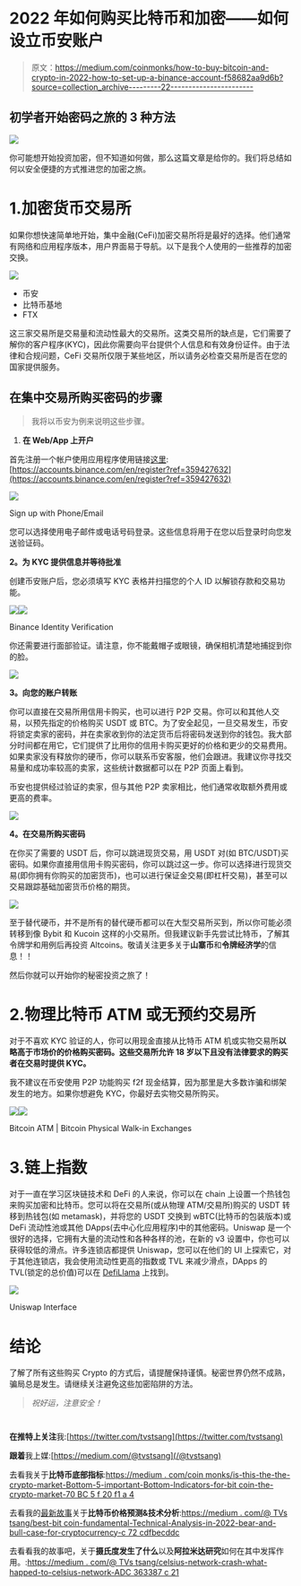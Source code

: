 # 2022 年如何购买比特币和加密——如何设立币安账户

> 原文：<https://medium.com/coinmonks/how-to-buy-bitcoin-and-crypto-in-2022-how-to-set-up-a-binance-account-f58682aa9d6b?source=collection_archive---------22----------------------->

## 初学者开始密码之旅的 3 种方法

![](img/a91e860467996916637a4d9111b77ea2.png)

你可能想开始投资加密，但不知道如何做，那么这篇文章是给你的。我们将总结如何以安全便捷的方式推进您的加密之旅。

# 1.加密货币交易所

如果你想快速简单地开始，集中金融(CeFi)加密交易所将是最好的选择。他们通常有网络和应用程序版本，用户界面易于导航。以下是我个人使用的一些推荐的加密交换。

![](img/26d49b31982857e9c4389a9034f328c5.png)

*   币安
*   比特币基地
*   FTX

这三家交易所是交易量和流动性最大的交易所。这类交易所的缺点是，它们需要了解你的客户程序(KYC)，因此你需要向平台提供个人信息和有效身份证件。由于法律和合规问题，CeFi 交易所仅限于某些地区，所以请务必检查交易所是否在您的国家提供服务。

## **在集中交易所购买密码的步骤**

> 我将以币安为例来说明这些步骤。

1.  **在 Web/App 上开户**

首先注册一个帐户使用应用程序使用链接[这里](https://accounts.binance.com/en/register?ref=359427632):[https://accounts.binance.com/en/register?ref=359427632](https://accounts.binance.com/en/register?ref=359427632)

![](img/2869553b922470083130d93980771450.png)

Sign up with Phone/Email

您可以选择使用电子邮件或电话号码登录。这些信息将用于在您以后登录时向您发送验证码。

**2。为 KYC 提供信息并等待批准**

创建币安账户后，您必须填写 KYC 表格并扫描您的个人 ID 以解锁存款和交易功能。

![](img/b446b2f00e0cfba59ede8ad1832ff7b7.png)![](img/3f81830123f10b024414835101365a02.png)

Binance Identity Verification

你还需要进行面部验证。请注意，你不能戴帽子或眼镜，确保相机清楚地捕捉到你的脸。

![](img/7c0630c73fe488f742b5982dbe5b38ce.png)

**3。向您的账户转账**

你可以直接在交易所用信用卡购买，也可以进行 P2P 交易。你可以和其他人交易，以预先指定的价格购买 USDT 或 BTC。为了安全起见，一旦交易发生，币安将锁定卖家的密码，并在卖家收到你的法定货币后将密码发送到你的钱包。我大部分时间都在用它，它们提供了比用你的信用卡购买更好的价格和更少的交易费用。如果卖家没有释放你的硬币，你可以联系币安客服，他们会跟进。我建议你寻找交易量和成功率较高的卖家，这些统计数据都可以在 P2P 页面上看到。

币安也提供经过验证的卖家，但与其他 P2P 卖家相比，他们通常收取额外费用或更高的费率。

![](img/9ace60558d4bc289fccdaadcea598692.png)

**4。在交易所购买密码**

在你买了需要的 USDT 后，你可以跳进现货交易，用 USDT 对(如 BTC/USDT)买密码。如果你直接用信用卡购买密码，你可以跳过这一步。你可以选择进行现货交易(即你拥有你购买的加密货币)，也可以进行保证金交易(即杠杆交易)，甚至可以交易跟踪基础加密货币价格的期货。

![](img/64ea6212a16e8e394e1ea984a6bb9375.png)

至于替代硬币，并不是所有的替代硬币都可以在大型交易所买到，所以你可能必须转移到像 Bybit 和 Kucoin 这样的小交易所。但我建议新手先尝试比特币，了解其令牌学和用例后再投资 Altcoins。敬请关注更多关于**山寨币**和**令牌经济学**的信息！！

然后你就可以开始你的秘密投资之旅了！

# 2.物理比特币 ATM 或无预约交易所

对于不喜欢 KYC 验证的人，你可以用现金直接从比特币 ATM 机或实物交易所**以略高于市场价的价格购买密码。这些交易所允许 18 岁以下且没有法律要求的购买者在交易时提供 KYC。**

我不建议在币安使用 P2P 功能购买 f2f 现金结算，因为那里是大多数诈骗和绑架发生的地方。如果你想避免 KYC，你最好去实物交易所购买。

![](img/c71faf317d70dffee63cd7b0663e3ba7.png)![](img/0f0e03bdeac4b82952fe819f0a79c064.png)

Bitcoin ATM | Bitcoin Physical Walk-in Exchanges

# 3.链上指数

对于一直在学习区块链技术和 DeFi 的人来说，你可以在 chain 上设置一个热钱包来购买加密和比特币。您可以将在交易所(或从物理 ATM/交易所)购买的 USDT 转移到热钱包(如 metamask)，并将您的 USDT 交换到 wBTC(比特币的包装版本)或 DeFi 流动性池或其他 DApps(去中心化应用程序)中的其他密码。Uniswap 是一个很好的选择，它拥有大量的流动性和各种各样的池，在新的 v3 设置中，你也可以获得较低的滑点。许多连锁店都提供 Uniswap，您可以在他们的 UI 上探索它，对于其他连锁店，我会使用流动性更高的指数或 TVL 来减少滑点，DApps 的 TVL(锁定的总价值)可以在 [DefiLlama](https://defillama.com/) 上找到。

![](img/5738e09a1da233e30a1d348c4ba7274e.png)

Uniswap Interface

# 结论

了解了所有这些购买 Crypto 的方式后，请提醒保持谨慎。秘密世界仍然不成熟，骗局总是发生。请继续关注避免这些加密陷阱的方法。

> *祝好运，注意安全！*

#

#

#

**在推特上关注**我:[https://twitter.com/tvstsang](https://twitter.com/tvstsang)

**跟着**我上媒:[https://medium.com/@tvstsang](/@tvstsang)

去看我关于**比特币底部指标**:[https://medium . com/coin monks/is-this-the-the-crypto-market-Bottom-5-important-Bottom-Indicators-for-bit coin-the-crypto-market-70 BC 5 f 20 f1 a 4](/coinmonks/is-this-the-crypto-market-bottom-5-important-bottom-indicators-for-bitcoin-the-crypto-market-70bc5f20f1a4)

去看我的[最新故事](/@tvstsang/celsius-network-crash-what-happened-to-celsius-network-adc363387c21)关于**比特币价格预测&技术分析**:[https://medium . com/@ TVs tsang/best-bit coin-fundamental-Technical-Analysis-in-2022-bear-and-bull-case-for-cryptocurrency-c 72 cdfbecddc](/@tvstsang/best-bitcoin-fundamental-technical-analysis-in-2022-bear-and-bull-case-for-cryptocurrency-c72cdfbecddc)

去看看我的故事吧，关于**摄氏度发生了什么**以及**阿拉米达研究**如何在其中发挥作用。:[https://medium . com/@ TVs tsang/celsius-network-crash-what-happed-to-celsius-network-ADC 363387 c 21](/@tvstsang/celsius-network-crash-what-happened-to-celsius-network-adc363387c21)